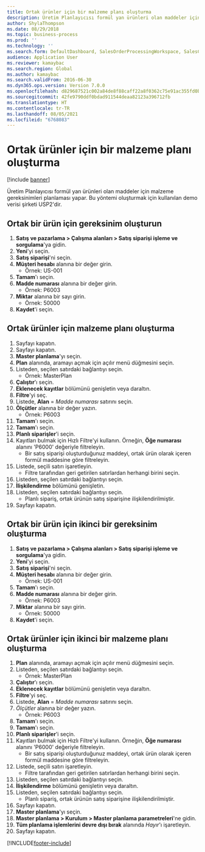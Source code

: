 ```yaml
---
title: Ortak ürünler için bir malzeme planı oluşturma
description: Üretim Planlayıcısı formül yan ürünleri olan maddeler için malzeme gereksinimleri planlaması yapar.
author: ShylaThompson
ms.date: 08/29/2018
ms.topic: business-process
ms.prod: ''
ms.technology: ''
ms.search.form: DefaultDashboard, SalesOrderProcessingWorkspace, SalesCreateOrder, SalesTable, ReqCreatePlanWorkspace, ReqTransPlanCard, SysQueryForm, ReqTransPo
audience: Application User
ms.reviewer: kamaybac
ms.search.region: Global
ms.author: kamaybac
ms.search.validFrom: 2016-06-30
ms.dyn365.ops.version: Version 7.0.0
ms.openlocfilehash: d829687521c002a84de8f88caff22a8f0362c75e91ac355fd0b5002d0bd981c2
ms.sourcegitcommit: 42fe9790ddf0bdad911544deaa82123a396712fb
ms.translationtype: HT
ms.contentlocale: tr-TR
ms.lasthandoff: 08/05/2021
ms.locfileid: "6768083"
---
```

# <a name="create-a-material-plan-for-co-products"></a>Ortak ürünler için bir malzeme planı oluşturma

[!include [banner](../../includes/banner.md)]

Üretim Planlayıcısı formül yan ürünleri olan maddeler için malzeme gereksinimleri planlaması yapar. Bu yöntemi oluşturmak için kullanılan demo verisi şirketi USP2'dir.

## <a name="create-requirement-for-a-co-product"></a>Ortak bir ürün için gereksinim oluşturun

1. **Satış ve pazarlama \> Çalışma alanları \> Satış siparişi işleme ve sorgulama**'ya gidin.
1. **Yeni**'yi seçin.
1. **Satış siparişi**'ni seçin.
1. **Müşteri hesabı** alanına bir değer girin.
    * Örnek: US-001  
1. **Tamam**'ı seçin.
1. **Madde numarası** alanına bir değer girin.
    * Örnek: P6003  
1. **Miktar** alanına bir sayı girin.
    * Örnek: 50000  
1. **Kaydet**'i seçin.

## <a name="create-a-material-plan-for-co-products"></a>Ortak ürünler için malzeme planı oluşturma

1. Sayfayı kapatın.
1. Sayfayı kapatın.
1. **Master planlama**'yı seçin.
1. **Plan** alanında, aramayı açmak için açılır menü düğmesini seçin.
1. Listeden, seçilen satırdaki bağlantıyı seçin.
    * Örnek: MasterPlan  
1. **Çalıştır**'ı seçin.
1. **Eklenecek kayıtlar** bölümünü genişletin veya daraltın.
1. **Filtre**'yi seç.
1. Listede, **Alan** =  *Madde numarası* satırını seçin.
1. **Ölçütler** alanına bir değer yazın.
    * Örnek: P6003  
1. **Tamam**'ı seçin.
1. **Tamam**'ı seçin.
1. **Planlı siparişler**'i seçin.
1. Kayıtları bulmak için Hızlı Filtre'yi kullanın. Örneğin, **Öğe numarası** alanını 'P6000' değeriyle filtreleyin.
    * Bir satış siparişi oluşturduğunuz maddeyi, ortak ürün olarak içeren formül maddesine göre filtreleyin.  
1. Listede, seçili satırı işaretleyin.
    * Filtre tarafından geri getirilen satırlardan herhangi birini seçin.  
1. Listeden, seçilen satırdaki bağlantıyı seçin.
1. **İlişkilendirme** bölümünü genişletin.
1. Listeden, seçilen satırdaki bağlantıyı seçin.
    * Planlı sipariş, ortak ürünün satış siparişine ilişkilendirilmiştir.  
1. Sayfayı kapatın.

## <a name="create-a-second-requirement-for-a-co-product"></a>Ortak bir ürün için ikinci bir gereksinim oluşturma

1. **Satış ve pazarlama \> Çalışma alanları \> Satış siparişi işleme ve sorgulama**'ya gidin.
1. **Yeni**'yi seçin.
1. **Satış siparişi**'ni seçin.
1. **Müşteri hesabı** alanına bir değer girin.
    * Örnek: US-001  
1. **Tamam**'ı seçin.
1. **Madde numarası** alanına bir değer girin.
    * Örnek: P6003  
1. **Miktar** alanına bir sayı girin.
    * Örnek: 50000  
1. **Kaydet**'i seçin.

## <a name="create-a-second-material-plan-for-co-products"></a>Ortak ürünler için ikinci bir malzeme planı oluşturma

1. **Plan** alanında, aramayı açmak için açılır menü düğmesini seçin.
2. Listeden, seçilen satırdaki bağlantıyı seçin.
    * Örnek: MasterPlan  
3. **Çalıştır**'ı seçin.
4. **Eklenecek kayıtlar** bölümünü genişletin veya daraltın.
5. **Filtre**'yi seç.
6. Listede, **Alan** =  *Madde numarası* satırını seçin.
7. *Ölçütler* alanına bir değer yazın.
    * Örnek: P6003  
8. **Tamam**'ı seçin.
9. **Tamam**'ı seçin.
10. **Planlı siparişler**'i seçin.
11. Kayıtları bulmak için Hızlı Filtre'yi kullanın. Örneğin, **Öğe numarası** alanını 'P6000' değeriyle filtreleyin.
    * Bir satış siparişi oluşturduğunuz maddeyi, ortak ürün olarak içeren formül maddesine göre filtreleyin.  
12. Listede, seçili satırı işaretleyin.
    * Filtre tarafından geri getirilen satırlardan herhangi birini seçin.  
13. Listeden, seçilen satırdaki bağlantıyı seçin.
14. **İlişkilendirme** bölümünü genişletin veya daraltın.
15. Listeden, seçilen satırdaki bağlantıyı seçin.
    * Planlı sipariş, ortak ürünün satış siparişine ilişkilendirilmiştir.  
16. Sayfayı kapatın.
17. **Master planlama**'yı seçin.
18. **Master planlama \> Kurulum \> Master planlama parametreleri**'ne gidin.
19. **Tüm planlama işlemlerini devre dışı bırak** alanında *Hayır*'ı işaretleyin.
20. Sayfayı kapatın.


[!INCLUDE[footer-include](../../../includes/footer-banner.md)]